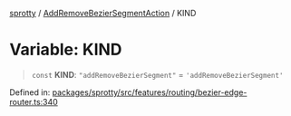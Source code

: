 
[sprotty](../globals) / [AddRemoveBezierSegmentAction](../Namespace.AddRemoveBezierSegmentAction) / KIND

# Variable: KIND

> `const` **KIND**: `"addRemoveBezierSegment"` = `'addRemoveBezierSegment'`

Defined in: [packages/sprotty/src/features/routing/bezier-edge-router.ts:340](https://github.com/eclipse-sprotty/sprotty/blob/f9b2433481cc27a1ac0c92d525a92039ae7f6c76/packages/sprotty/src/features/routing/bezier-edge-router.ts#L340)
